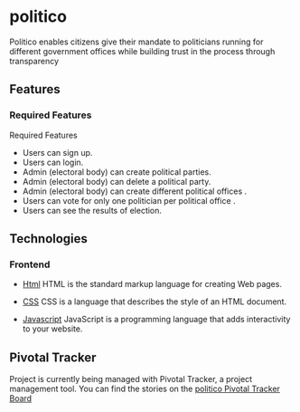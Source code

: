 # politico
Politico enables citizens give their mandate to politicians running for different government offices while building trust in the process through transparency

## Features

### Required Features

Required Features
* Users can sign up.
* Users can login.
* Admin (electoral body) can create political parties.
* Admin (electoral body) can delete a political party.
* Admin (electoral body) can create different political offices .
* Users can vote for only one politician per political office .
* Users can see the results of election.

## Technologies 

### Frontend
* [Html](https://www.w3schools.com/html/html_intro.asp) HTML is the standard markup language for creating Web pages.

* [CSS](https://www.w3schools.com/css/default.asp) CSS is a language that describes the style of an HTML document.

* [Javascript](https://www.javascript.com/) JavaScript is a programming language that adds interactivity to your website.

## Pivotal Tracker

Project is currently being managed with Pivotal Tracker, a project management tool. You can find the stories on the [politico Pivotal Tracker Board](https://www.pivotaltracker.com/n/projects/2238799)
